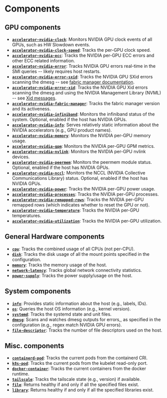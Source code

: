 # Components

## GPU components

- [**`accelerator-nvidia-clock`**](https://pkg.go.dev/github.com/leptonai/gpud/components/accelerator/nvidia/clock): Monitors NVIDIA GPU clock events of all GPUs, such as HW Slowdown events.
- [**`accelerator-nvidia-clock-speed`**](https://pkg.go.dev/github.com/leptonai/gpud/components/accelerator/nvidia/clock-speed): Tracks the per-GPU clock speed.
- [**`accelerator-nvidia-ecc`**](https://pkg.go.dev/github.com/leptonai/gpud/components/accelerator/nvidia/ecc): Tracks the NVIDIA per-GPU ECC errors and other ECC related information.
- [**`accelerator-nvidia-error`**](https://pkg.go.dev/github.com/leptonai/gpud/components/accelerator/nvidia/error): Tracks NVIDIA GPU errors real-time in the SMI queries -- likely requires host restarts.
- [**`accelerator-nvidia-error-sxid`**](https://pkg.go.dev/github.com/leptonai/gpud/components/accelerator/nvidia/error/sxid): Tracks the NVIDIA GPU SXid errors scanning the dmesg -- see [fabric manager documentation](https://docs.nvidia.com/datacenter/tesla/pdf/fabric-manager-user-guide.pdf).
- [**`accelerator-nvidia-error-xid`**](https://pkg.go.dev/github.com/leptonai/gpud/components/accelerator/nvidia/error/xid): Tracks the NVIDIA GPU Xid errors scanning the dmesg and using the NVIDIA Management Library (NVML) -- see [Xid messages](https://docs.nvidia.com/deploy/gpu-debug-guidelines/index.html#xid-messages).
- [**`accelerator-nvidia-fabric-manager`**](https://pkg.go.dev/github.com/leptonai/gpud/components/accelerator/nvidia/fabric-manager): Tracks the fabric manager version and its activeness.
- [**`accelerator-nvidia-infiniband`**](https://pkg.go.dev/github.com/leptonai/gpud/components/accelerator/nvidia/infiniband): Monitors the infiniband status of the system. Optional, enabled if the host has NVIDIA GPUs.
- [**`accelerator-nvidia-info`**](https://pkg.go.dev/github.com/leptonai/gpud/components/accelerator/nvidia/info): Serves relatively static information about the NVIDIA accelerators (e.g., GPU product names).
- [**`accelerator-nvidia-memory`**](https://pkg.go.dev/github.com/leptonai/gpud/components/accelerator/nvidia/memory): Monitors the NVIDIA per-GPU memory usage.
- [**`accelerator-nvidia-gpm`**](https://pkg.go.dev/github.com/leptonai/gpud/components/accelerator/nvidia/gpm): Monitors the NVIDIA per-GPU GPM metrics.
- [**`accelerator-nvidia-nvlink`**](https://pkg.go.dev/github.com/leptonai/gpud/components/accelerator/nvidia/nvlink): Monitors the NVIDIA per-GPU nvlink devices.
- [**`accelerator-nvidia-peermem`**](https://pkg.go.dev/github.com/leptonai/gpud/components/accelerator/nvidia/peermem): Monitors the peermem module status. Optional, enabled if the host has NVIDIA GPUs.
- [**`accelerator-nvidia-nccl`**](https://pkg.go.dev/github.com/leptonai/gpud/components/accelerator/nvidia/nccl): Monitors the NCCL (NVIDIA Collective Communications Library) status. Optional, enabled if the host has NVIDIA GPUs.
- [**`accelerator-nvidia-power`**](https://pkg.go.dev/github.com/leptonai/gpud/components/accelerator/nvidia/power): Tracks the NVIDIA per-GPU power usage.
- [**`accelerator-nvidia-processes`**](https://pkg.go.dev/github.com/leptonai/gpud/components/accelerator/nvidia/processes): Tracks the NVIDIA per-GPU processes.
- [**`accelerator-nvidia-remapped-rows`**](https://pkg.go.dev/github.com/leptonai/gpud/components/accelerator/nvidia/remapped-rows): Tracks the NVIDIA per-GPU remapped rows (which indicates whether to reset the GPU or not).
- [**`accelerator-nvidia-temperature`**](https://pkg.go.dev/github.com/leptonai/gpud/components/accelerator/nvidia/temperature): Tracks the NVIDIA per-GPU temperatures.
- [**`accelerator-nvidia-utilization`**](https://pkg.go.dev/github.com/leptonai/gpud/components/accelerator/nvidia/utilization): Tracks the NVIDIA per-GPU utilization.

## General Hardware components

- [**`cpu`**](https://pkg.go.dev/github.com/leptonai/gpud/components/cpu): Tracks the combined usage of all CPUs (not per-CPU).
- [**`disk`**](https://pkg.go.dev/github.com/leptonai/gpud/components/disk): Tracks the disk usage of all the mount points specified in the configuration.
- [**`memory`**](https://pkg.go.dev/github.com/leptonai/gpud/components/memory): Tracks the memory usage of the host.
- [**`network-latency`**](https://pkg.go.dev/github.com/leptonai/gpud/components/network/latency): Tracks global network connectivity statistics.
- [**`power-supply`**](https://pkg.go.dev/github.com/leptonai/gpud/components/power-supply): Tracks the power supply/usage on the host.

## System components

- [**`info`**](https://pkg.go.dev/github.com/leptonai/gpud/components/info): Provides static information about the host (e.g., labels, IDs).
- [**`os`**](https://pkg.go.dev/github.com/leptonai/gpud/components/os): Queries the host OS information (e.g., kernel version).
- [**`systemd`**](https://pkg.go.dev/github.com/leptonai/gpud/components/systemd): Tracks the systemd state and unit files.
- [**`dmesg`**](https://pkg.go.dev/github.com/leptonai/gpud/components/dmesg): Scans and watches dmesg outputs for errors,, as specified in the configuration (e.g., regex match NVIDIA GPU errors).
- [**`file-descriptor`**](https://pkg.go.dev/github.com/leptonai/gpud/components/fd): Tracks the number of file descriptors used on the host.

## Misc. components

- [**`containerd-pod`**](https://pkg.go.dev/github.com/leptonai/gpud/components/containerd/pod): Tracks the current pods from the containerd CRI.
- [**`k8s-pod`**](https://pkg.go.dev/github.com/leptonai/gpud/components/k8s/pod): Tracks the current pods from the kubelet read-only port.
- [**`docker-container`**](https://pkg.go.dev/github.com/leptonai/gpud/components/docker/container): Tracks the current containers from the docker runtime.
- [**`tailscale`**](https://pkg.go.dev/github.com/leptonai/gpud/components/tailscale): Tracks the tailscale state (e.g., version) if available.
- [**`file`**](https://pkg.go.dev/github.com/leptonai/gpud/components/file): Returns healthy if and only if all the specified files exist.
- [**`library`**](https://pkg.go.dev/github.com/leptonai/gpud/components/library): Returns healthy if and only if all the specified libraries exist.
